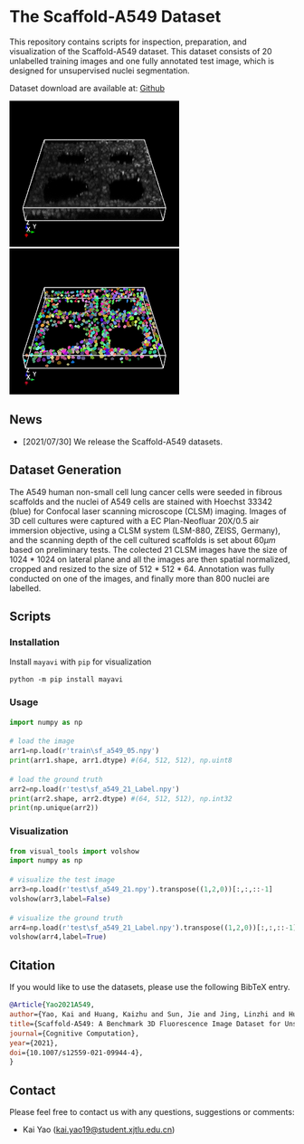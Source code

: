# The Scaffold-A549 Dataset

This repository contains scripts for inspection, preparation, and visualization of the Scaffold-A549 dataset. This  dataset consists of 20 unlabelled training images and one fully annotated test image, which is designed for unsupervised nuclei segmentation.

Dataset download are available at:  [Github](https://github.com/Kaiseem/Scaffold-A549/releases/download/v1.0/scaffold_a549.zip)

<img src='Imgs/image.gif' width=300>  <img src='Imgs/label.gif'  width=300>

## News
- [2021/07/30] We release the Scaffold-A549 datasets.

## Dataset Generation
The A549 human non-small cell lung cancer cells were seeded in fibrous scaffolds and the nuclei of A549 cells are stained with Hoechst 33342 (blue) for Confocal laser scanning microscope (CLSM) imaging. Images of 3D cell cultures were captured with a EC Plan-Neofluar 20X/0.5 air immersion objective, using a CLSM system (LSM-880, ZEISS, Germany), and the scanning depth of the cell cultured scaffolds is set about 60$\mu m$ based on preliminary tests. The colected 21 CLSM images have the size of 1024 * 1024 on lateral plane and all the images are then spatial normalized, cropped and resized to the size of 512 * 512 * 64. Annotation was fully conducted on one of the images, and finally more than 800 nuclei are labelled.

## Scripts

### Installation

Install `mayavi` with `pip` for visualization
```
python -m pip install mayavi
```
### Usage

````python
import numpy as np

# load the image
arr1=np.load(r'train\sf_a549_05.npy')
print(arr1.shape, arr1.dtype) #(64, 512, 512), np.uint8

# load the ground truth
arr2=np.load(r'test\sf_a549_21_Label.npy')
print(arr2.shape, arr2.dtype) #(64, 512, 512), np.int32
print(np.unique(arr2))
````

### Visualization

````python
from visual_tools import volshow
import numpy as np

# visualize the test image
arr3=np.load(r'test\sf_a549_21.npy').transpose((1,2,0))[:,:,::-1]
volshow(arr3,label=False)

# visualize the ground truth
arr4=np.load(r'test\sf_a549_21_Label.npy').transpose((1,2,0))[:,:,::-1]
volshow(arr4,label=True)
````

## Citation

If you would like to use the datasets, please use the following BibTeX entry.

````bib
@Article{Yao2021A549, 
author={Yao, Kai and Huang, Kaizhu and Sun, Jie and Jing, Linzhi and Huang, Dejian and Jude, Curran}, 
title={Scaffold-A549: A Benchmark 3D Fluorescence Image Dataset for Unsupervised Nuclei Segmentation}, 
journal={Cognitive Computation},
year={2021}, 
doi={10.1007/s12559-021-09944-4},
}
````

## Contact

Please feel free to contact us with any questions, suggestions or comments:

* Kai Yao  (kai.yao19@student.xjtlu.edu.cn)

